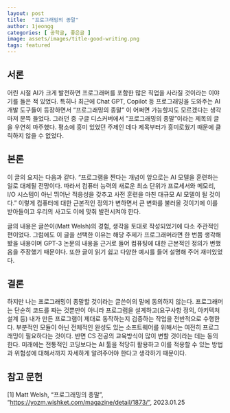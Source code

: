 ```yaml
---
layout: post
title:  "프로그래밍의 종말"
author: 1jeongg
categories: [ 공학글, 좋은글 ]
image: assets/images/title-good-writing.png
tags: featured
---
```



## 서론

어린 시절 AI가 크게 발전하면 프로그래머를 포함한 많은 직업을 사라질 것이라는 이야기를 들은 적 있었다. 특히나 최근에 Chat GPT, Copilot 등  프로그래밍을 도와주는 AI 개발 도구들이 등장하면서 “프로그래밍의 종말”  이 어쩌면 가능할지도 모르겠다는 생각마저 문뜩 들었다. 그러던 중 구글 디스커버에서 ”프로그래밍의 종말”이라는 제목의 글을 우연히 마주했다.  평소에 흥미 있었던 주제인 데다 제목부터가 흥미로웠기 때문에 클릭하지 않을 수 없었다.


## 본론

이 글의 요지는 다음과 같다. “프로그램을 짠다는 개념이 앞으로는 AI 모델을 훈련하는 일로 대체될 전망이다.  따라서  컴퓨터 능력의 새로운 최소 단위가 프로세서와 메모리, I/O 시스템이 아닌 뛰어난 적응성을 갖추고 사전 훈련을 마친 대규모 AI 모델이 될 것이다.” 이렇게 컴퓨터에 대한 근본적인 정의가 변하면서 큰 변화를 불러올 것이기에 이를 받아들이고 우리의 사고도 이에 맞춰 발전시켜야 한다.  

글의 내용은 글쓴이(Matt Welsh)의 경험, 생각을 토대로 작성되었기에 다소 주관적인 편이었다. 그럼에도 이 글을 선택한 이유는 해당 주제가 프로그래머라면 한 번쯤 생각해 봤을 내용이며 GPT-3 논문의 내용을 근거로 들어 컴퓨팅에 대한 근본적인 정의가 변했음을 주장했기 때문이다. 또한 글이 읽기 쉽고 다양한 예시를 들어 설명해 주어 재미있었다.

## 결론

하지만 나는 프로그래밍이 종말할 것이라는 글쓴이의 말에 동의하지 않는다. 프로그래머는 단순히 코드를 짜는 것뿐만이 아니라 프로그램을 설계하고(요구사항 정의, 아키텍처 설계 등) 내가 만든 프로그램이 제대로 동작하는지 검증하는 작업을 전반적으로 수행한다.  부분적인 모듈이 아닌 전체적인 완성도 있는 소프트웨어를 위해서는 여전히 프로그래밍이 필요하다는 것이다. 반면 CS 전공의 교육방식이 많이 변할 것이라는 데는 동의한다. 미래에는 전통적인 코딩보다는 AI 툴을 적당히 활용하고 이를 적용할 수 있는 방법과 위험성에 대해서까지 자세하게 알려주어야 한다고 생각하기 때문이다. 

## 참고 문헌
[1] Matt Welsh, “프로그래밍의 종말”, “https://yozm.wishket.com/magazine/detail/1873/”, 2023.01.25